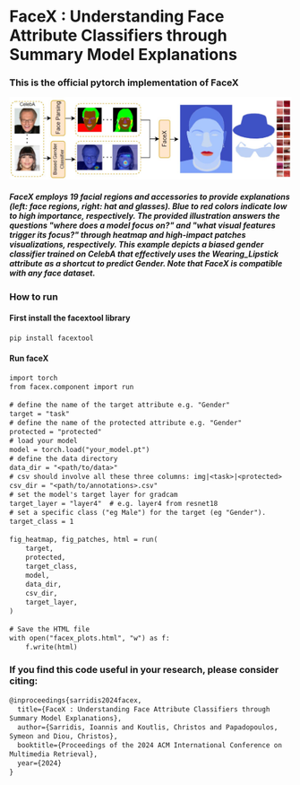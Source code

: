 # FaceX : Understanding Face Attribute Classifiers through Summary Model Explanations

### This is the official pytorch implementation of FaceX
![FaceX overview](images/facex.JPG)
##### FaceX employs 19 facial regions and accessories to provide explanations (left: face regions, right: hat and glasses). Blue to red colors indicate low to high importance, respectively.  The provided illustration answers the questions "where does a model focus on?" and "what visual features trigger its focus?" through heatmap and high-impact patches visualizations, respectively. This example depicts a biased gender classifier trained on CelebA that effectively uses the Wearing_Lipstick attribute as a shortcut to predict Gender. Note that FaceX is compatible with any face dataset.

### How to run
#### First install the facextool library
```
pip install facextool
```
#### Run faceX
```
import torch
from facex.component import run

# define the name of the target attribute e.g. "Gender"
target = "task"
# define the name of the protected attribute e.g. "Gender"
protected = "protected"
# load your model
model = torch.load("your_model.pt")
# define the data directory
data_dir = "<path/to/data>"
# csv should involve all these three columns: img|<task>|<protected>
csv_dir = "<path/to/annotations>.csv"
# set the model's target layer for gradcam
target_layer = "layer4"  # e.g. layer4 from resnet18
# set a specific class ("eg Male") for the target (eg "Gender").
target_class = 1

fig_heatmap, fig_patches, html = run(
    target,
    protected,
    target_class,
    model,
    data_dir,
    csv_dir,
    target_layer,
)

# Save the HTML file
with open("facex_plots.html", "w") as f:
    f.write(html)

```

### If you find this code useful in your research, please consider citing:
```
@inproceedings{sarridis2024facex,
  title={FaceX : Understanding Face Attribute Classifiers through Summary Model Explanations},
  author={Sarridis, Ioannis and Koutlis, Christos and Papadopoulos, Symeon and Diou, Christos},
  booktitle={Proceedings of the 2024 ACM International Conference on Multimedia Retrieval},
  year={2024}
}
```


